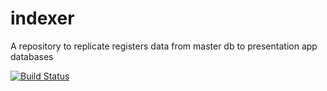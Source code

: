 # indexer
A repository to replicate registers data from master db to presentation app databases

[![Build Status](https://travis-ci.org/openregister/indexer.svg?branch=master)](https://travis-ci.org/openregister/indexer)
